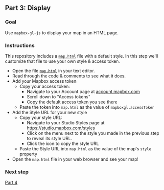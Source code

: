 ## Part 3: Display

### Goal

Use `mapbox-gl-js` to display your map in an HTML page.

### Instructions

This repository includes a [`map.html`](./map.html) file with a default style. In this step we'll customize that file to use your own style & access token.

- Open the file [`map.html`](./map.html) in your text editor.
- Read through the code & comments to see what it does.
- Add your Mapbox access token
  - Copy your access token:
    - Navigate to your Account page at [account.mapbox.com](https://account.mapbox.com)
    - Scroll down to "Access tokens"
    - Copy the default access token you see there
  - Paste the token into `map.html` as the value of `mapboxgl.accessToken`
- Add the Style URL for your new style
  - Copy your style URL:
    - Navigate to your Studio Styles page at https://studio.mapbox.com/styles
    - Click on the menu next to the style you made in the previous step to reveal its style URL.
    - Click the icon to copy the style URL
  - Paste the Style URL into `map.html` as the value of the map's `style` property
- Open the `map.html` file in your web browser and see your map!


### Next step

[Part 4](./part-4.md)
